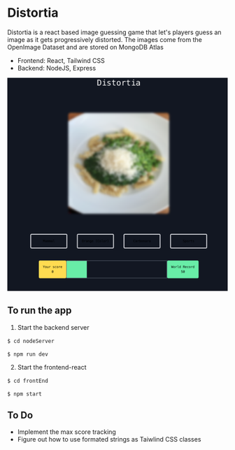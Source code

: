 # Distortia

Distortia is a react based image guessing game that let's players guess an image as it gets progressively distorted. The images come from the OpenImage Dataset and are stored on MongoDB Atlas
- Frontend: React, Tailwind CSS
- Backend: NodeJS, Express

![Screenshot](Demo.png)

## To run the app
1. Start the backend server
```
$ cd nodeServer
```
```
$ npm run dev
```
2. Start the frontend-react
```
$ cd frontEnd
```
```
$ npm start
```

## To Do
- Implement the max score tracking
- Figure out how to use formated strings as Taiwlind CSS classes
